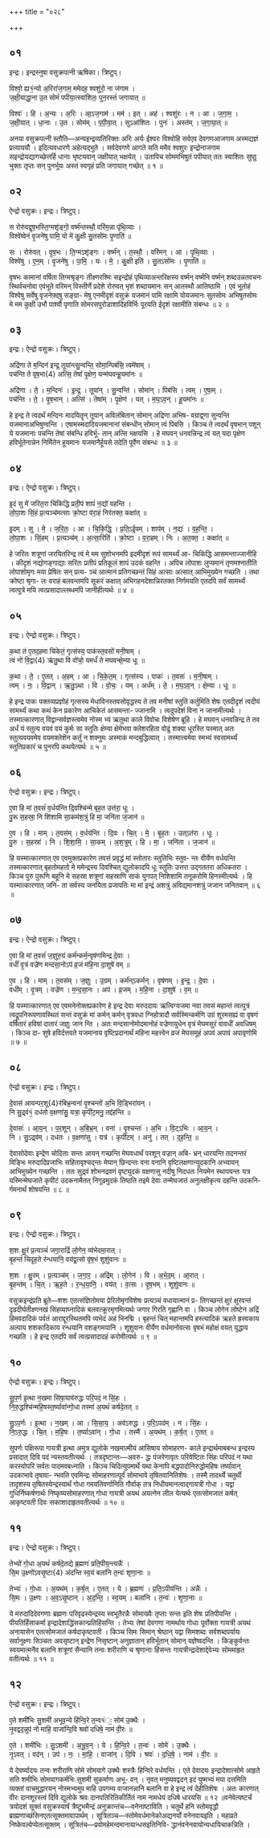 +++
title = "०२८"

+++


## ०१
इन्द्रः। इन्द्रस्नुषा वसुक्रपत्नी ऋषिका। त्रिष्टुप्।

विश्वो॒ ह्य१॒॑न्यो अ॒रिरा॑ज॒गाम॒ ममेदह॒ श्वशु॑रो॒ ना ज॑गाम ।  
ज॒क्षी॒याद्धा॒ना उ॒त सोमं॑ पपीया॒त्स्वा॑शितः॒ पुन॒रस्तं॑ जगायात् ॥

विश्वः॑ । हि । अ॒न्यः । अ॒रिः । आ॒ऽज॒गाम॑ । मम॑ । इत् । अह॑ । श्वशु॑रः । न । आ । ज॒गा॒म॒ ।  
ज॒क्षी॒यात् । धा॒नाः । उ॒त । सोम॑म् । प॒पी॒या॒त् । सुऽआ॑शितः । पुनः॑ । अस्त॑म् । ज॒गा॒या॒त् ॥

अनया वसुक्रपत्नी स्तौति—अन्यइन्द्रव्यतिरिक्तः अरिः अर्यः ईश्वरः विश्वोहि सर्वएव देवगणआजगाम अस्मद्यज्ञं प्रत्याययौ । इदित्यवधारणे अहेत्यद्भुते । सर्वदेवगणे आगते सति ममैव श्वशुरः इन्द्रोनाजगाम सइन्द्रोयद्यागच्छेत्तर्हि धानाः भृष्टयवान् जक्षीयात् भक्षयेत् । उतापिच सोममभिषुतं पपीयात् ततः स्वाशितः सुष्ठु भुक्तः तृप्तः सन् पुनर्भूयः अस्तं स्वगृहं प्रति जगायात् गच्छेत् ॥ १ ॥

## ०२
ऐन्द्रो वसुक्रः। इन्द्रः। त्रिष्टुप्।

स रोरु॑वद्वृष॒भस्ति॒ग्मशृ॑ङ्गो॒ वर्ष्म॑न्तस्थौ॒ वरि॑म॒न्ना पृ॑थि॒व्याः ।  
विश्वे॑ष्वेनं वृ॒जने॑षु पामि॒ यो मे॑ कु॒क्षी सु॒तसो॑मः पृ॒णाति॑ ॥

सः । रोरु॑वत् । वृ॒ष॒भः । ति॒ग्मऽशृ॑ङ्गः । वर्ष्म॑न् । त॒स्थौ॒ । वरि॑मन् । आ । पृ॒थि॒व्याः ।  
विश्वे॑षु । ए॒न॒म् । वृ॒जने॑षु । पा॒मि॒ । यः । मे॒ । कु॒क्षी इति॑ । सु॒तऽसो॑मः । पृ॒णाति॑ ॥

वृषभः कामानां वर्षिता तिग्मश्रृङ्गः तीक्ष्णरश्मिः सइन्द्रोहं पृथिव्याअन्तरिक्षस्य वर्ष्मन् वर्ष्मनि वर्ष्मन् शब्दउन्नतवचनः स्थिर्वचनोवा एवंभूते वरिमन् विस्तीर्णे प्रदेशे रोरुवत् भृशं शब्दायमानः सन् आतस्थौ आतिष्ठामि । एवं भूतोहं विश्वेषु सर्वेषु वृजनेफ़्द्षु सङ्ग्रा- मेषु एनमीदृशं वसुक्रं यजमानं पामि रक्षामि योयजमानः सुतसोमः अभिषुतसोमः मे मम कुक्षी उभौ पार्श्वौ पृणाति सोमरसपुरोडाशादिहविर्भिः पूरयति ईदृशं रक्षामीति संबन्धः ॥ २ ॥

## ०३
इन्द्रः। ऐन्द्रो वसुक्रः। त्रिष्टुप्।

अद्रि॑णा ते म॒न्दिन॑ इन्द्र॒ तूया॑न्त्सु॒न्वन्ति॒ सोमा॒न्पिब॑सि॒ त्वमे॑षाम् ।  
पच॑न्ति ते वृष॒भा{4} अत्सि॒ तेषां॑ पृ॒क्षेण॒ यन्म॑घवन्हू॒यमा॑नः ॥

अद्रि॑णा । ते॒ । म॒न्दिनः॑ । इ॒न्द्र॒ । तूया॑न् । सु॒न्वन्ति॑ । सोमा॑न् । पिब॑सि । त्वम् । ए॒षा॒म् ।  
पच॑न्ति । ते॒ । वृ॒ष॒भान् । अत्सि॑ । तेषा॑म् । पृ॒क्षेण॑ । यत् । म॒घ॒ऽव॒न् । हू॒यमा॑नः ॥

हे इन्द्र ते त्वदर्थं मन्दिनः मादयितॄन् तूयान् अविलंबितान् सोमान् अद्रिणा अभिष- वग्राद्व्णा सुन्वन्ति यजमानाअभिषुण्वन्ति । एषामस्मदादियजमानानां संबन्धीन् सोमान् त्वं पिबसि । किञ्च ते त्वदर्थं वृषभान् पशून् ये यजमानाः पचन्ति तेषां संबन्धि हविर्भू- तान् अत्सि भक्षयसि । हे मघवन् धनवन्निन्द्र त्वं यत् यदा पृक्षेण हविर्भूतेनान्नेन निर्मितेन हूयमानः यजमानैर्हूयसे तदेति पूर्वेण संबन्धः ॥ ३ ॥

## ०४
इन्द्रः। ऐन्द्रो वसुक्रः। त्रिष्टुप्।

इ॒दं सु मे॑ जरित॒रा चि॑किद्धि प्रती॒पं शापं॑ न॒द्यो॑ वहन्ति ।  
लो॒पा॒शः सिं॒हं प्र॒त्यञ्च॑मत्साः क्रो॒ष्टा व॑रा॒हं निर॑तक्त॒ कक्षा॑त् ॥

इ॒दम् । सु । मे॒ । ज॒रि॒तः॒ । आ । चि॒कि॒द्धि॒ । प्र॒ति॒ऽई॒पम् । शाप॑म् । न॒द्यः॑ । व॒ह॒न्ति॒ ।  
लो॒पा॒शः । सिं॒हम् । प्र॒त्यञ्च॑म् । अ॒त्सा॒रिति॑ । क्रो॒ष्टा । व॒रा॒हम् । निः । अ॒त॒क्त॒ । कक्षा॑त् ॥

हे जरितः शत्रूणां जरयितरिन्द्र त्वं मे मम सुशोभनमपि इदमीदृशं रूपं सामर्थ्यं आ- चिकिद्धि आसमन्ताज्जानीहि । कीदृशं नद्योगङ्गाद्याः सरितः प्रतीपं प्रतिकूलं शापं उदकं वहन्ति । अपिच लोपाशः लुप्यमानं तृणमश्नातीति लोपाशोमृगः मया प्रेषितः सन् प्रत्य- ञ्चं आत्मानं प्रतिगच्छन्तं सिंहं अत्साः अत्सात् आभिमुख्येन गच्छति । तथा क्रोष्टा श्रृगा- लः वराहं बलवन्तमपि सूकरं कक्षात् अभिगहनदेशान्निरतक्त निर्गमयति एतदपि सर्वं सामर्थ्यं त्वत्पुत्रे मयि त्वत्प्रसादाल्लब्धमपि जानीहीत्यर्थः ॥ ४ ॥

## ०५
इन्द्रः। ऐन्द्रो वसुक्रः। त्रिष्टुप्।

क॒था त॑ ए॒तद॒हमा चि॑केतं॒ गृत्स॑स्य॒ पाक॑स्त॒वसो॑ मनी॒षाम् ।  
त्वं नो॑ वि॒द्वा{4} ऋ॑तु॒था वि वो॑चो॒ यमर्धं॑ ते मघवन्क्षे॒म्या धूः ॥

क॒था । ते॒ । ए॒तत् । अ॒हम् । आ । चि॒के॒त॒म् । गृत्स॑स्य । पाकः॑ । त॒वसः॑ । म॒नी॒षाम् ।  
त्वम् । नः॒ । वि॒द्वान् । ऋ॒तु॒ऽथा । वि । वो॒चः॒ । यम् । अर्ध॑म् । ते॒ । म॒घ॒ऽव॒न् । क्षे॒म्या । धूः ॥

हे इन्द्र पाकः पक्तव्यप्रज्ञोहं गृत्सस्य मेधाविनस्तवसोवृद्धस्य ते तव मनीषां स्तुतिं कर्तुमिति शेषः एतदीदृशं त्वदीयं सामर्थ्यं कथा कथं केन प्रकारेण आचिकेतं आसमन्ता- ज्जानामि । त्वदुपदेशं विना न जानामीत्यर्थः । तस्मात्कारणात् विद्वान्सर्वज्ञस्त्वमेव नोस्म भ्यं ऋतुथा काले विवोचः विशेषेण ब्रूहि । हे मघवन् धनवन्निन्द्र ते तव अर्धं यं स्तुत्य वयवं वयं कुर्मः सा स्तुतिः क्षेम्या क्षेमेभवा क्लेशरहिता वोढुं शक्या धूरस्ति यस्मात् अतः स्तुत्यवयवमेव वयमक्लेशॆन कर्तुं न शक्नुमः अस्माकं मन्दबुद्धित्वात् । तस्मात्त्वमेवा स्मभ्यं स्वसामर्थ्यं स्तुतिप्रकारं च पुनरपि कथयेत्यर्थः ॥ ५ ॥

## ०६
ऐन्द्रो वसुक्रः। इन्द्रः। त्रिष्टुप्।

ए॒वा हि मां त॒वसं॑ व॒र्धय॑न्ति दि॒वश्चि॑न्मे बृह॒त उत्त॑रा॒ धूः ।  
पु॒रू स॒हस्रा॒ नि शि॑शामि सा॒कम॑श॒त्रुं हि मा॒ जनि॑ता ज॒जान॑ ॥

ए॒व । हि । माम् । त॒वस॑म् । व॒र्धय॑न्ति । दि॒वः । चि॒त् । मे॒ । बृ॒ह॒तः । उत्ऽत॑रा । धूः ।  
पु॒रु । स॒हस्रा॑ । नि । शि॒शा॒मि॒ । सा॒कम् । अ॒श॒त्रुम् । हि । मा॒ । जनि॑ता । ज॒जान॑ ॥

हि यस्मात्कारणात् एव एवमुक्तप्रकारेण तवसं प्रवृद्धं मां स्तोतारः स्तुतिभिः स्तुव- न्तः वीर्येण वर्धयन्ति तस्मत्कारणात् बृहतोमहतो मे ममेन्द्रस्य दिवश्चित् द्युलोकादपि धूः स्तुतिः उत्तरा उद्गततरा अधिकतरा । किञ्च पुरु पुरूणि बहूनि मे सहस्रा शत्रूणां सहस्राणि साकं युगपत् निशिशामि तनूकरोमि हिनस्मीत्यर्थः । हि यस्मात्कारणात् जनि- ता सर्वस्य जनयिता प्रजापतिः मा मां इन्द्रं अशत्रुं अविद्यमानशत्रुं जजान जनितवान् ॥ ६ ॥

## ०७
इन्द्रः। ऐन्द्रो वसुक्रः। त्रिष्टुप्।

ए॒वा हि मां त॒वसं॑ ज॒ज्ञुरु॒ग्रं कर्म॑न्कर्म॒न्वृष॑णमिन्द्र दे॒वाः ।  
वधीं॑ वृ॒त्रं वज्रे॑ण मन्दसा॒नोऽप॑ व्र॒जं म॑हि॒ना दा॒शुषे॑ वम् ॥

ए॒व । हि । माम् । त॒वस॑म् । ज॒ज्ञुः । उ॒ग्रम् । कर्म॑न्ऽकर्मन् । वृष॑णम् । इ॒न्द्र॒ । दे॒वाः ।  
वधी॑म् । वृ॒त्रम् । वज्रे॑ण । म॒न्द॒सा॒नः । अप॑ । व्र॒जम् । म॒हि॒ना । दा॒शुषे॑ । व॒म् ॥

हि यस्मात्कारणात् एव एवमनेनोक्तप्रकारेण हे इन्द्र देवाः मरुददायः ऋत्विग्यजमा नवा तवसं महान्तं त्वत्पुत्रं त्वद्रूपनिरूपणावस्थितं सन्तं वसुक्रं मां कर्मन् कर्मन् वृत्रवधा ग्निहोत्रादौ सर्वस्मिन्कर्मणि उग्रं शूरमसह्यं वा वृषणं वर्षितारं हविषां दातारं जज्ञुः जान न्ति । अतः मन्दसानोमोदमानोहं वज्रेणायुधेन वृत्रं मेघमसुरं वावधीं अवधिषम् । किञ्च दा- शुषे हविर्दत्तवते यजमानाय वृष्टिप्रदानार्थं महिना महत्त्वेन व्रजं मेघसमूहं अपवं अपावं अपावृणोमि ॥ ७ ॥

## ०८
ऐन्द्रो वसुक्रः। इन्द्रः। त्रिष्टुप्।

दे॒वास॑ आयन्पर॒शू{4}र॑बिभ्र॒न्वना॑ वृ॒श्चन्तो॑ अ॒भि वि॒ड्भिरा॑यन् ।  
नि सु॒द्र्वं१॒॑ दध॑तो व॒क्षणा॑सु॒ यत्रा॒ कृपी॑ट॒मनु॒ तद्द॑हन्ति ॥

दे॒वासः॑ । आ॒य॒न् । प॒र॒शून् । अ॒बि॒भ्र॒न् । वना॑ । वृ॒श्चन्तः॑ । अ॒भि । वि॒ट्ऽभिः । आ॒य॒न् ।  
नि । सु॒ऽद्र्व॑म् । दध॑तः । व॒क्षणा॑सु । यत्र॑ । कृपी॑टम् । अनु॑ । तत् । द॒ह॒न्ति॒ ॥

देवासोदेवाः इन्द्रेण चोदिताः सन्तः आयन् गच्छन्ति मेघवधार्थं परशून् वज्रान् अबि- भ्रन् धारयन्ति तदनन्तरं विङ्भिः मरुदादिप्रजाभिः सहितावृश्चद्न्तः मेघान् छिन्दन्तः वना वनानि वृष्टिलक्षणान्युदकानि अभ्यायन् आभिमुख्येन गच्छन्ति । ततः सुद्र्वं शोभनद्रवणं वृष्ट्युदकं वक्षणासु नदीषु निदधतः नियमेन स्थापयन्तः यत्र यस्मिन्मेघजाते कृपीटं उदकनामैतत् निगूढमुदकं तिष्ठति तइमे देवाः तन्मेघजातं अनुलक्षीकृत्य दहन्ति उदकनि- र्गमनार्थं शोषयन्ति ॥ ८ ॥

## ०९
इन्द्रः। ऐन्द्रो वसुक्रः। त्रिष्टुप्।

श॒शः क्षु॒रं प्र॒त्यञ्चं॑ जगा॒राद्रिं॑ लो॒गेन॒ व्य॑भेदमा॒रात् ।  
बृ॒हन्तं॑ चिदृह॒ते र॑न्धयानि॒ वय॑द्व॒त्सो वृ॑ष॒भं शूशु॑वानः ॥

श॒शः । क्षु॒रम् । प्र॒त्यञ्च॑म् । ज॒गा॒र॒ । अद्रि॑म् । लो॒गेन॑ । वि । अ॒भे॒द॒म् । आ॒रात् ।  
बृ॒हन्त॑म् । चि॒त् । ऋ॒ह॒ते । र॒न्ध॒या॒नि॒ । वय॑त् । व॒त्सः । वृ॒ष॒भम् । शूशु॑वानः ॥

वसुक्रइन्द्रंप्रति ब्रूते—शशः एतत्संज्ञितोमया प्रेरितोमृगविशेषः प्रत्यञ्चं वधायात्मानं प्र- तिगच्छन्तं क्षुरं क्षुरवन्तं दृढदीर्घतीक्ष्णनखं सिंहव्याघ्नादिकं बलवत्क्रूरमृगमित्यर्थः जगार गिरति गृह्णानि वा । किञ्च लोगेन लोष्टेन अद्रिं हिमवदादिकं पर्वतं आराद्दूरस्थितमपि व्यभेदं अहं भिनद्मि । बृहन्तं चित् महान्तमपि हस्त्यादिकं ऋहते ह्रस्वकाय अल्पाय शशकादिकाय रन्धयानि वशङ्गमयानि । शूशुवानः वीर्येण वर्धमानोवत्सः वृषभं महोक्षं वयत् युद्धाय गच्छति । हे इन्द्र एतदपि सर्वं त्वत्प्रसादादहं करोमीत्यर्थः ॥ ९ ॥

## १०
ऐन्द्रो वसुक्रः। इन्द्रः। त्रिष्टुप्।

सु॒प॒र्ण इ॒त्था न॒खमा सि॑षा॒याव॑रुद्धः परि॒पदं॒ न सिं॒हः ।  
नि॒रु॒द्धश्चि॑न्महि॒षस्त॒र्ष्यावा॑न्गो॒धा तस्मा॑ अ॒यथं॑ कर्षदे॒तत् ॥

सु॒ऽप॒र्णः । इ॒त्था । न॒खम् । आ । सि॒सा॒य॒ । अव॑ऽरुद्धः । प॒रि॒ऽपद॑म् । न । सिं॒हः ।  
नि॒ऽरु॒द्धः । चि॒त् । म॒हि॒षः । त॒र्ष्याऽवा॑न् । गो॒धा । तस्मै॑ । अ॒यथ॑म् । क॒र्ष॒त् । ए॒तत् ॥

सुपर्णः पक्षिरूपा गायत्री इत्था अमुत्र द्युलोके नखमात्मीयं आसिषाय सोमाहरण- काले इन्द्रार्थमाबबन्ध इन्द्रस्य प्रसादात् दिवि पदं न्यस्तवतीत्यर्थः । तत्रदृष्टान्तः—अवरु- द्धः पंजरेणावृतः परिवेष्टितः सिंहः परिपदं न यथा करस्योपरि सर्वतः पादमवबध्नाति । किञ्च चिदित्युपमार्थे यथा केनापि बद्धपादोनिरुद्धोमहिषः तर्ष्यावान् उदकाभावे तृषावा- न्भवति एवमिन्द्रः सोमाहरणात्पूर्वं सोमाभावे तृषितवानितिशेषः । तस्मै तादर्थ्ये चतुर्थी तादृशस्य तृषितस्येन्द्रस्यार्थं गोधा गमयतिवर्णानिति गौर्वाक् तत्र निधीयमानत्वाद्गायत्री गोधा । यद्वा गुधिर्निष्कर्षणार्थः निष्कृष्यसोमाहरणात् गोधा गायत्री अयथं अयत्नेन लील येत्यर्थः एतत्सोमजातं कर्षत् आकृष्टवती दिवः सकाशादाहृतवतीत्यर्थः ॥ १० ॥

## ११
इन्द्रः। ऐन्द्रो वसुक्रः। त्रिष्टुप्।

तेभ्यो॑ गो॒धा अ॒यथं॑ कर्षदे॒तद्ये ब्र॒ह्मणः॑ प्रति॒पीय॒न्त्यन्नैः॑ ।  
सि॒म उ॒क्ष्णो॑ऽवसृ॒ष्टा{4} अ॑दन्ति स्व॒यं बला॑नि त॒न्वः॑ शृणा॒नाः ॥

तेभ्यः॑ । गो॒धाः । अ॒यथ॑म् । क॒र्ष॒त् । ए॒तत् । ये । ब्र॒ह्मणः॑ । प्र॒ति॒ऽपीय॑न्ति । अन्नैः॑ ।  
सि॒मः । उ॒क्ष्णः । अ॒व॒ऽसृ॒ष्टान् । अ॒द॒न्ति॒ । स्व॒यम् । बला॑नि । त॒न्वः॑ । शृ॒णा॒नाः ॥

ये मरुदादिदेवगणाः ब्रह्मणः परिवृढस्येन्द्रस्य स्वभूतैरन्नैः सोमाख्यैः तृप्ताः सन्तः इति शेषः प्रतिपीयन्ति । पीयतिर्हिंसाकर्मा इन्द्रादेशाद्धिंसकान्प्रतिहिंसन्ति । तेभ्यः तेषां देवगणा नामर्थाय गोधाः पूर्वोक्ता गायत्री अयथं अनायासेन एतत्सोमजातं कर्षदाकृष्टवती । किञ्च सिमः सिमान् श्रेष्ठान् यद्वा सिमशब्दः सर्वशब्दपर्यायः सर्वानुक्ष्णः सिञ्चतः अवसृष्टान् इन्द्रेण निसृष्टान् अनुज्ञातान् हविर्भूतान् सोमान् यज्ञेष्वदन्ति । किङ्कुर्वन्तः स्वयमात्मनैव बलानि शत्रूणां सैन्यानि तन्वः शरीराणि च श्रृणानाः हिंसन्तः गायत्रीन्द्रादेशाद्देवेभ्यः सोममाहृत वतीत्यर्थः ॥ ११ ॥

## १२
ऐन्द्रो वसुक्रः। इन्द्रः। त्रिष्टुप्।

ए॒ते शमी॑भिः सु॒शमी॑ अभूव॒न्ये हि॑न्वि॒रे त॒न्व१॑ः॒ सोम॑ उ॒क्थैः ।  
नृ॒वद्वद॒न्नुप॑ नो माहि॒ वाजा॑न्दि॒वि श्रवो॑ दधिषे॒ नाम॑ वी॒रः ॥

ए॒ते । शमी॑भिः । सु॒ऽशमी॑ । अ॒भू॒व॒न् । ये । हि॒न्वि॒रे । त॒न्वः॑ । सोमे॑ । उ॒क्थैः ।  
नृ॒ऽवत् । वद॑न् । उप॑ । नः॒ । मा॒हि॒ । वाजा॑न् । दि॒वि । श्रवः॑ । द॒धि॒षे॒ । नाम॑ । वी॒रः ॥

ये देवर्ष्यादयः तन्वः शरीराणि सोमे सोमयागे उक्थैः शस्त्रैः हिन्विरे वर्धयन्ति । एते देवादयः इन्द्रादेशात्सोमे आहृते सति शमीभिः सोमयागकर्मभिः सुशमी सुकर्माणः अभू- वन् । नृवत् मनुष्यवद्वदन् इदं युष्मभ्यं मया दत्तमिति व्यक्तां वाचमुद्धारयन् नोस्मभ्यमुप माहि उपगम्य वाजानन्नानि बलानि वा हे इन्द्र त्वं देहीतिशॆषः । अतः कारणात् वीरः दानशूरस्त्वं दिवि द्युलोके श्रवः दानपतिरितिकीर्तितं नाम नामधेयं दधिषे धारयसि ॥ १२ ॥वनेवेत्यष्टर्चं त्रयोदशं सूक्तं वसुक्रस्यार्षं त्रैष्टुभमैन्द्रं अनुक्रान्तंच—वनेनाष्टाविति । चतुर्थे हनि स्तोमवृद्धौ ब्राह्मणाच्छंसिनएतत्सूक्तमावापार्थम् । सूत्रितञ्च—स्तोमेवर्धमानेकोअद्यनर्यो वनेनवायइति । महाव्रते निष्केवल्येप्येतत्सूक्तम् । सूत्रितंच—प्रवोमहेमन्दमानायान्धसइतिनिवि- द्धानंवनेनवायोन्यधायिचाकन्निति ।